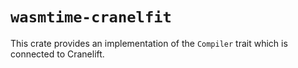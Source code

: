 # `wasmtime-cranelfit`

This crate provides an implementation of the `Compiler` trait which is
connected to Cranelift.
